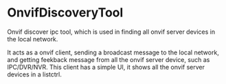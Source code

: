 # OnvifDiscoveryTool
Onvif discover ipc tool, which is used in finding all onvif server devices in the local network.

It acts as a onvif client, sending a broadcast message to the local network, and getting feekback message from all the onvif server device, such as IPC/DVR/NVR. 
This client has a simple UI, it shows all the onvif server devices in a listctrl.
